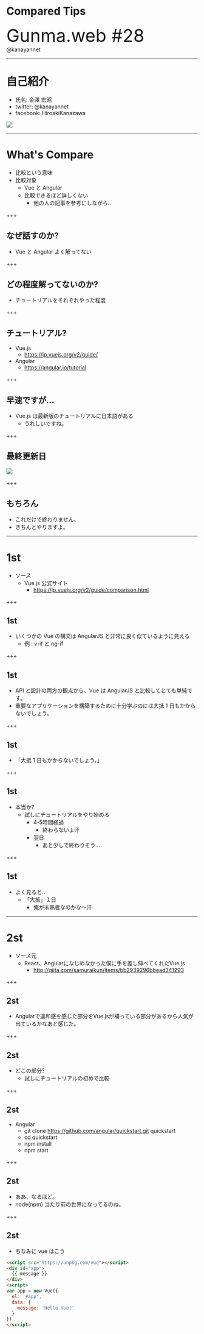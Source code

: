 # Compared Tips

<span style="font-size:35pt">Gunma.web #28</span><br>
@kanayannet

---

# 自己紹介

- 氏名: 金澤 宏昭
- twitter: @kanayannet
- facebook: HiroakiKanazawa

![](img/cNat7zMn.jpg)

---

# What's Compare

- 比較という意味
- 比較対象
    - Vue と Angular
    - 比較できるほど詳しくない
        - 他の人の記事を参考にしながら..

+++

## なぜ話すのか?

- Vue と Angular よく解ってない

+++

## どの程度解ってないのか?

- チュートリアルをそれぞれやった程度

+++

## チュートリアル?

- Vue.js
    - https://jp.vuejs.org/v2/guide/
- Angular
    - https://angular.io/tutorial

+++

## 早速ですが...

- Vue.js は最新版のチュートリアルに日本語がある
    - うれしいですね。

+++

## 最終更新日

![](img/vue_tutrial.png)

+++

## もちろん

- これだけで終わりません。
- きちんとやりますよ。

---

# 1st

- ソース
    - Vue.js 公式サイト
        - https://jp.vuejs.org/v2/guide/comparison.html

+++

## 1st

- いくつかの Vue の構文は AngularJS と非常に良く似ているように見える
    - 例 : v-if と ng-if

+++

## 1st

- API と設計の両方の観点から、Vue は AngularJS と比較してとても単純です。
- 重要なアプリケーションを構築するために十分学ぶのには大抵 1 日もかからないでしょう。

+++

## 1st

- 「大抵 1 日もかからないでしょう。」

+++

## 1st

- 本当か?
    - 試しにチュートリアルをやり始める
        - 4-5時間経過
            - 終わらないよ汗
        - 翌日
            - あと少しで終わりそう...

+++

## 1st

- よく見ると..
    - 「大抵」１日
        - 俺が未熟者なのかな〜汗

---

# 2st

- ソース元
    - React、Angularになじめなかった僕に手を差し伸べてくれたVue.js
        - http://qiita.com/samuraikun/items/bb2939296bbead341293

+++

## 2st

- Angularで違和感を感じた部分をVue.jsが補っている部分があるから人気が出ているかなあと感じた。

+++

## 2st

- どこの部分?
    - 試しにチュートリアルの初めで比較

+++

## 2st

- Angular
    - git clone https://github.com/angular/quickstart.git quickstart
    - cd quickstart
    - npm install
    - npm start    

+++

## 2st

- ああ、なるほど。
- node(npm) 当たり前の世界になってるのね。

+++

## 2st

- ちなみに vue はこう

```html
<script src="https://unpkg.com/vue"></script>
<div id="app">
  {{ message }}
</div>
<script>
var app = new Vue({
  el: '#app',
  data: {
    message: 'Hello Vue!'
  }
})
</script>
```

